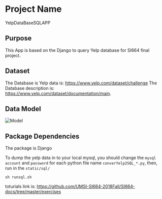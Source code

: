 # Project Name
YelpDataBaseSQLAPP
## Purpose
This App is based on the Django to query Yelp database for SI664 final project.
## Dataset
The Database is Yelp data is: https://www.yelp.com/dataset/challenge
The Database description is: https://www.yelp.com/dataset/documentation/main.
## Data Model
![Model](https://github.com/tyrozty/YelpDataBaseSQLAPP/blob/master/static/img/YelpDataModel.png)
## Package Dependencies
The package is Django

To dump the yelp data in to your local mysql, you should change the `mysql account` and `password` for each python file name `converYelp2SQL_*.py`, then, run in the  `static/sql/`

```
sh runsql.sh
```

toturials link is: https://github.com/UMSI-SI664-2018Fall/SI664-docs/tree/master/exercises
